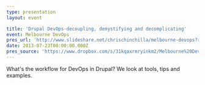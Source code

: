 ```yaml
---
type: presentation
layout: event

title: 'Drupal DevOps-decoupling, demystifying and decomplicating'
event: Melbourne DevOps
pres_url: 'http://www.slideshare.net/chrischinchilla/melbourne-devops?related=1'
date: 2013-07-23T00:00:00.000Z
pres_source: 'https://www.dropbox.com/s/31kqaxrmryinkm2/Melbourne%20Devops.pptx?dl=0'
---
```


What's the workflow for DevOps in Drupal? We look at tools, tips and examples.

